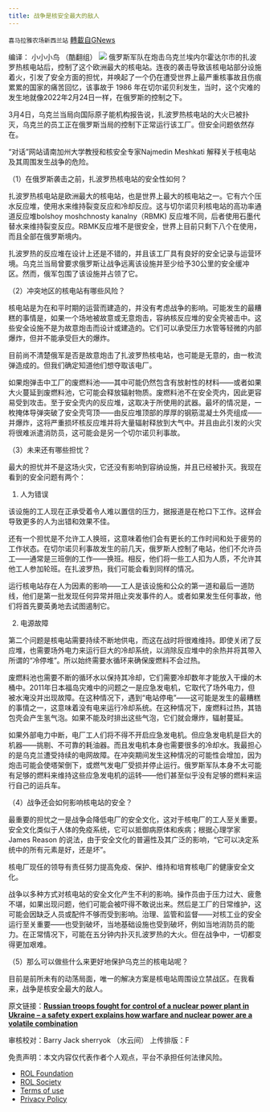 ```yaml
---
title: 战争是核安全最大的敌人
---
```

`喜马拉雅农场新西兰站` [轉載自GNews](https://gnews.org/zh-hans/2111523/)

编译： 小小小鸟 （酷翻组）
![](https://assets.gnews.org/wp-content/uploads/2022/03/2-32.jpg)
俄罗斯军队在炮击乌克兰埃内尔霍达尔市的扎波罗热核电站后，控制了这个欧洲最大的核电站。连夜的袭击导致该核电站部分设施着火，引发了安全方面的担忧，并唤起了一个仍在遭受世界上最严重核事故且伤痕累累的国家的痛苦回忆，该事故于 1986 年在切尔诺贝利发生，当时，这个灾难的发生地就像2022年2月24日一样，在俄罗斯的控制之下。

3月4日，乌克兰当局向国际原子能机构报告说，扎波罗热核电站的大火已被扑灭，乌克兰的员工正在俄罗斯当局的控制下正常运行该工厂。但安全问题依然存在。

“对话”网站请南加州大学教授和核安全专家Najmedin Meshkati 解释关于核电站及其周围发生战争的危险。

（1）在俄罗斯袭击之前，扎波罗热核电站的安全性如何？

扎波罗热核电站是欧洲最大的核电站，也是世界上最大的核电站之一。它有六个压水反应堆，使用水来维持裂变反应和冷却反应。这与切尔诺贝利核电站的高功率通道反应堆bolshoy moshchnosty kanalny（RBMK) 反应堆不同，后者使用石墨代替水来维持裂变反应。RBMK反应堆不是很安全，世界上目前只剩下八个在使用，而且全部在俄罗斯境内。

扎波罗热的反应堆在设计上还是不错的，并且该工厂具有良好的安全记录与运营环境。乌克兰当局曾要求俄罗斯让战争远离该设施并至少给予30公里的安全缓冲区。然而，俄军包围了该设施并占领了它。

（2）冲突地区的核电站有哪些风险？

核电站是为在和平时期的运营而建造的，并没有考虑战争的影响。可能发生的最糟糕的事情是，如果一个场地被故意或无意炮击，容纳核反应堆的安全壳被击中。这些安全设施不是为故意炮击而设计或建造的。它们可以承受压力水管等轻微的内部爆炸，但并不能承受巨大的爆炸。

目前尚不清楚俄军是否是故意炮击了扎波罗热核电站，也可能是无意的，由一枚流弹造成的。但我们确定知道他们想夺取该电厂。

如果炮弹击中工厂的废燃料池——其中可能仍然包含有放射性的材料——或者如果大火蔓延到废燃料池，它可能会释放辐射物质。废燃料池不在安全壳内，因此更容易受到攻击。至于安全壳内的反应堆，这取决于所使用的武器。最坏的情况是，一枚掩体导弹突破了安全壳穹顶——由反应堆顶部的厚厚的钢筋混凝土外壳组成——并爆炸，这将严重损坏核反应堆并将大量辐射释放到大气中。并且由此引发的火灾将很难派遣消防员，这可能会是另一个切尔诺贝利事故。

（3）未来还有哪些担忧？

最大的担忧并不是这场火灾，它还没有影响到容纳设施，并且已经被扑灭。我现在看到的安全问题有两个：

1) 人为错误

该设施的工人现在正承受着令人难以置信的压力，据报道是在枪口下工作。这样会导致更多的人为出错和效果不佳。

还有一个担忧是不允许工人换班，这意味着他们会有更长的工作时间和处于疲劳的工作状态。在切尔诺贝利事故发生的前几天，俄罗斯人控制了电站，他们不允许员工——通常是三班倒的工作——换班。相反，他们将一些工人扣为人质，不允许其他工人参加轮班。在扎波罗热，我们可能会看到同样的情况。

运行核电站存在人为因素的影响——工人是该设施和公众的第一道和最后一道防线，他们是第一批发现任何异常并阻止突发事件的人。或者如果发生任何事故，他们将首先要英勇地去试图遏制它。

2) 电源故障

第二个问题是核电站需要持续不断地供电，而这在战时将很难维持。即使关闭了反应堆，也需要场外电力来运行巨大的冷却系统，以消除反应堆中的余热并将其带入所谓的“冷停堆”。所以始终需要水循环来确保废燃料不会过热。

废燃料池也需要不断的循环水以保持其冷却，它们需要冷却数年才能放入干燥的木桶中。2011年日本福岛灾难中的问题之一是应急发电机，它取代了场外电力，但被水淹没并出现故障。在这种情况下，遇到“电站停电”——这可能是发生的最糟糕的事情之一，这意味着没有电来运行冷却系统。在这种情况下，废燃料过热，其锆包壳会产生氢气泡。如果不能及时排出这些气泡，它们就会爆炸，辐射蔓延。

如果外部电力中断，电厂工人们将不得不开启应急发电机。但应急发电机是巨大的机器——挑剔、不可靠的耗油器。而且发电机本身也需要很多的冷却水。我最担心的是乌克兰遭受持续的电网故障。在冲突期间发生这种情况的可能性会增加，因为炮击可能会使塔架倒下，或燃气发电厂受损并停止运行。俄罗斯军队本身不太可能有足够的燃料来维持这些应急发电机的运转——他们甚至似乎没有足够的燃料来运行自己的运兵车。

（4）战争还会如何影响核电站的安全？

最重要的担忧之一是战争会降低电厂的安全文化，这对于核电厂的工人至关重要。安全文化类似于人体的免疫系统，它可以抵御病原体和疾病；根据心理学家 James Reason 的说法，由于安全文化的普遍性及其广泛的影响，“它可以决定系统中的所有元素是好，还是坏”。

核电厂现任的领导有责任努力提高免疫、保护、维持和培育核电厂的健康安全文化。

战争以多种方式对核电站的安全文化产生不利的影响。操作员由于压力过大、疲惫不堪，如果出现问题，他们可能会被吓得不敢说出来。然后是工厂的日常维护，这可能会因缺乏人员或配件不够而受到影响。治理、监管和监督——对核工业的安全运行至关重要——也受到破坏，当地基础设施也受到破坏，例如当地消防员的能力。在正常情况下，可能在五分钟内扑灭扎波罗热的大火。但在战争中，一切都变得更加艰难。

（5）那么可以做些什么来更好地保护乌克兰的核电站呢？

目前是前所未有的动荡局面，唯一的解决方案是核电站周围设立禁战区。在我看来，战争是核安全最大的敌人。

原文链接：**[Russian troops fought for control of a nuclear power plant in Ukraine – a safety expert explains how warfare and nuclear power are a volatile combination](https://theconversation.com/russian-troops-fought-for-control-of-a-nuclear-power-plant-in-ukraine-a-safety-expert-explains-how-warfare-and-nuclear-power-are-a-volatile-combination-178588)**

审核校对：Barry Jack sherryok （水云间）
上传排版：F

 

免责声明：本文内容仅代表作者个人观点，平台不承担任何法律风险。

- [ROL Foundation](https://rolfoundation.org/)
- [ROL Society](https://rolsociety.org/)
- [Terms of use](https://gnews.org/terms-of-use-3/)
- [Privacy Policy](https://gnews.org/privacy-policy/)
